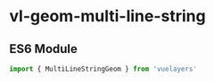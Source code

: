 # vl-geom-multi-line-string

## ES6 Module

```javascript
import { MultiLineStringGeom } from 'vuelayers'
```
